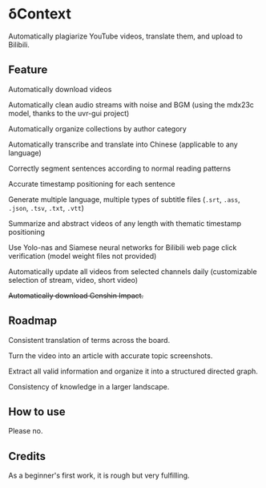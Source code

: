 # δContext

Automatically plagiarize YouTube videos, translate them, and upload to Bilibili.

## Feature

Automatically download videos

Automatically clean audio streams with noise and BGM (using the mdx23c model, thanks to the uvr-gui project)

Automatically organize collections by author category

Automatically transcribe and translate into Chinese (applicable to any language)

Correctly segment sentences according to normal reading patterns

Accurate timestamp positioning for each sentence

Generate multiple language, multiple types of subtitle files (`.srt`, `.ass`, `.json`, `.tsv`, `.txt`, `.vtt`)

Summarize and abstract videos of any length with thematic timestamp positioning

Use Yolo-nas and Siamese neural networks for Bilibili web page click verification (model weight files not provided)

Automatically update all videos from selected channels daily (customizable selection of stream, video, short video)

~~Automatically download Genshin Impact.~~

## Roadmap

Consistent translation of terms across the board.

Turn the video into an article with accurate topic screenshots.

Extract all valid information and organize it into a structured directed graph.

Consistency of knowledge in a larger landscape.

## How to use

Please no.

## Credits

As a beginner's first work, it is rough but very fulfilling.